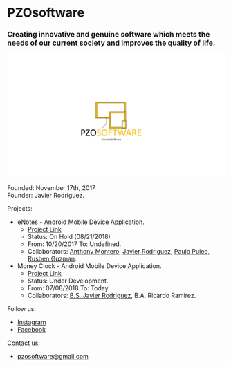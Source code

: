 # PZOsoftware
### Creating innovative and genuine software which meets the needs of our current society and improves the quality of life.
![LOGO](https://github.com/Javierod/PZOsoftware/blob/master/PZOsoftware%20-%20Logo.jpg "PZOSOFTWARE logo")

Founded: November 17th, 2017<br>
Founder: Javier Rodriguez.<br>

Projects:
  + eNotes - Android Mobile Device Application.
    - [Project Link](https://github.com/Javierod/SharedList-sList "Project Link")
    - Status: On Hold (08/21/2018)
    - From: 10/20/2017 To: Undefined.
    - Collaborators: [Anthony Montero](https://github.com/anth0nieto), [Javier Rodriguez](https://github.com/Javierod), [Paulo Puleo](https://github.com/puleopaulo), [Rusben Guzman](https://github.com/ruzguz).
  + Money Clock - Android Mobile Device Application.
    - [Project Link](https://github.com/Javierod/eCheck "Project Link")
    - Status: Under Development.
    - From: 07/08/2018 To: Today.
    - Collaborators: [B.S. Javier Rodriguez](https://github.com/Javierod), B.A. Ricardo Ramirez.
    
    
Follow us: 
  + [Instagram](https://www.instagram.com/pzosoftware/ "Instagram Account")
  + [Facebook](https://www.facebook.com/pzosoftware/ "Facebook Account")

Contact us:
  + pzosoftware@gmail.com
